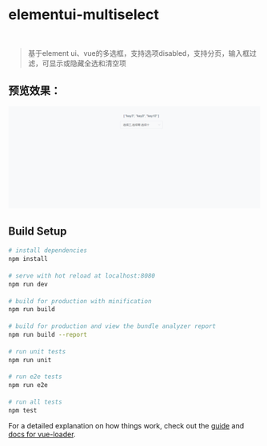 # elementui-multiselect
<img src="https://camo.githubusercontent.com/890acbdcb87868b382af9a4b1fac507b9659d9bf/68747470733a2f2f696d672e736869656c64732e696f2f62616467652f6c6963656e73652d4d49542d626c75652e737667" alt="" data-canonical-src="https://img.shields.io/badge/license-MIT-blue.svg" style="max-width:100%;">

> 基于element ui、vue的多选框，支持选项disabled，支持分页，输入框过滤，可显示或隐藏全选和清空项

## 预览效果：
![Demo picture](https://github.com/zhixiaotong/elementui-multiselect/blob/master/demo.gif)

## Build Setup

``` bash
# install dependencies
npm install

# serve with hot reload at localhost:8080
npm run dev

# build for production with minification
npm run build

# build for production and view the bundle analyzer report
npm run build --report

# run unit tests
npm run unit

# run e2e tests
npm run e2e

# run all tests
npm test
```

For a detailed explanation on how things work, check out the [guide](http://vuejs-templates.github.io/webpack/) and [docs for vue-loader](http://vuejs.github.io/vue-loader).
